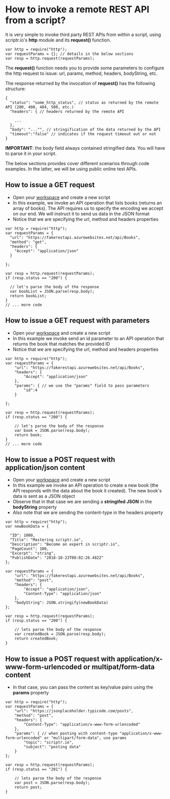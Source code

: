 # How to invoke a remote REST API from a script?

It is very simple to invoke third party REST APIs from within a script, using scriptr.io's **http** module and its **request()** function.

```
var http = require("http");
var requestParams = {}; // details in the below sections
var resp = http.request(requestParams);
```
The **request()** function needs you to provide some parameters to configure the http request to issue: url, params, method, headers, bodyString, etc.

The response returned by the invocation of **request()** has the following structure:
```
{
  "status": "some_http_status", // status as returned by the remote API (200, 400, 404, 500, etc.)
  "headers": { // headers returned by the remote API
    
    ...
  },
  "body": "..."", // stringification of the data returned by the API 
  "timeout":"false" // indicates if the request timeout out or not
}
```

**IMPORTANT**: the body field always contained stringified data. You will have to parse it in your script.

The below sections provides cover different scenarios through code examples. In the latter, we will be using public online test APIs.

## How to issue a GET request

- Open your [workspace](https://www.scriptr.io/workspace) and create a new script
- In this example, we invoke an API operation that lists books (returns an array of books). The API requires us to specify the encoding we accept on our end. We will instruct it to send us data in the JSON format
- Notice that we are specifying the url, method and headers properties

```
var http = require("http");
var requestParams = {
  "url": "https://fakerestapi.azurewebsites.net/api/Books",
  "method": "get",
  "headers": {
    "Accept": "application/json"
  }

}; 

var resp = http.request(requestParams);
if (resp.status == "200") {

  // let's parse the body of the response
  var bookList = JSON.parse(resp.body);
  return bookList;
}
// ... more code

```

## How to issue a GET request with parameters

- Open your [workspace](https://www.scriptr.io/workspace) and create a new script
- In this example we invoke send an id parameter to an API operation that returns the book that matches the provided ID
- Notice that we are specifying the url, method and headers properties

```
var http = require("http");
var requestParams = {
    "url": "https://fakerestapi.azurewebsites.net/api/Books",
    "headers": {
        "Accept": "application/json"
    },
    "params": { // we use the "params" field to pass parameters
        "id":4
    }

}; 

var resp = http.request(requestParams);
if (resp.status == "200") {

    // let's parse the body of the response
    var book = JSON.parse(resp.body);
    return book;
}
// ... more code

```

## How to issue a POST request with application/json content

- Open your [workspace](https://www.scriptr.io/workspace) and create a new script
- In this example we invoke an API operation to create a new book (the API responds with the data about the book it created). The new book's data is sent as a JSON object 
- Observe that in that case we are sending a **stringifed JSON** in the **bodyString** property
- Also note that we are sending the content-type in the headers property

```
var http = require("http");
var newBookData = {

  "ID": 1000,
  "Title": "Mastering scriptr.io",
  "Description": "Become an expert in scriptr.io",
  "PageCount": 100,
  "Excerpt": "string",
  "PublishDate": "2018-10-23T08:02:26.482Z"
};

var requestParams = {
    "url": "https://fakerestapi.azurewebsites.net/api/Books",
    "method": "post",
    "headers": {
        "Accept": "application/json",
        "Content-Type": "application/json"
    },
    "bodyString": JSON.stringify(newBookData)
}; 

var resp = http.request(requestParams);
if (resp.status == "200") {

    // lets parse the body of the response
    var createdBook = JSON.parse(resp.body);
    return createdBook;
}
```

## How to issue a POST request with application/x-www-form-urlencoded or multipat/form-data content

- In that case, you can pass the content as key/value pairs using the **params** property

```
var http = require("http");
var requestParams = {
    "url": "https://jsonplaceholder.typicode.com/posts",
    "method": "post",
    "headers": {
        "Content-Type": "application/x-www-form-urlencoded"
    },
    "params": { // when posting with content-type "application/x-www-form-urlencoded" or "multipart/form-data", use params
        "topic": "scriptr.io",
        "subject": "posting data"
    }
}; 

var resp = http.request(requestParams);
if (resp.status == "201") {

    // lets parse the body of the response
    var post = JSON.parse(resp.body);
    return post;
}
```
